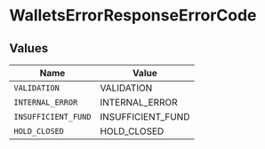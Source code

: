 # WalletsErrorResponseErrorCode


## Values

| Name                | Value               |
| ------------------- | ------------------- |
| `VALIDATION`        | VALIDATION          |
| `INTERNAL_ERROR`    | INTERNAL_ERROR      |
| `INSUFFICIENT_FUND` | INSUFFICIENT_FUND   |
| `HOLD_CLOSED`       | HOLD_CLOSED         |